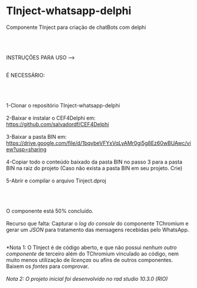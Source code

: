 # TInject-whatsapp-delphi
Componente TInject para criação de chatBots com delphi<br></br><br></br>

INSTRUÇÕES PARA USO --><br></br>

É NECESSÁRIO:<br></br><br></br>

1-Clonar o repositório TInject-whatsapp-delphi
<br></br>
2-Baixar e instalar o CEF4Delphi em: https://github.com/salvadordf/CEF4Delphi
<br></br>
3-Baixar a pasta BIN em: https://drive.google.com/file/d/1bqybeVFYxVqLyAMr0gi5g8Ez60wBUAwc/view?usp=sharing
<br></br>
4-Copiar todo o conteúdo baixado da pasta BIN no passo 3 para a pasta BIN na raiz do projeto (Caso não exista a pasta BIN em seu projeto. Crie)
<br></br>
5-Abrir e compilar o arquivo Tinject.dproj
<br></br><br></br>

O componente está 50% concluído. <br><br>Recurso que falta: Capturar o *log do console* do componente TChromium e gerar um *JSON* para tratamento das mensagens recebidas pelo WhatsApp.
<br><br>

*Nota 1: O TInject é de código aberto, e que não possui *nenhum outro componente* de terceiro além do TChromium vinculado ao código, nem muito menos utilização de *licenças* ou afins de outros componentes. Baixem os *fontes* para comprovar.
<br><br>
*Nota 2: O projeto inicial foi desenvolvido no rad studio 10.3.0 (RIO)*
